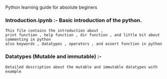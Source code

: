 Python learning guide for absolute beginers

### Introduction.ipynb :- Basic introduction of the python.
	This file contains the introduction about ,
	print function , help function , dir function , and little bit about commenting in python
	also keywords , datatypes , operators , and assert function in python

### Datatypes (Mutable and immutable) :- 
	Detailed description about the mutable and immutable datatypes with example
